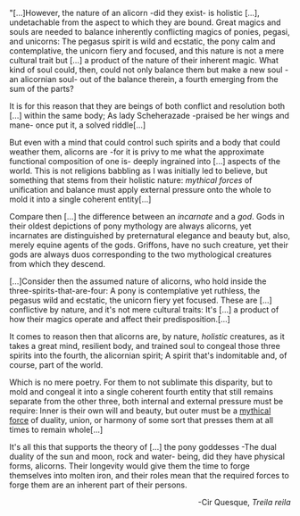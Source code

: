 "[...]However, the nature of an alicorn -did they exist- is holistic [...], undetachable from the aspect to which they are bound. Great magics and souls are needed to balance inherently conflicting magics of ponies, pegasi, and unicorns: The pegasus spirit is wild and ecstatic, the pony calm and contemplative, the unicorn fiery and focused, and this nature is not a mere cultural trait but [...] a product of the nature of their inherent magic. What kind of soul could, then, could not only balance them but make a new soul -an alicornian soul- out of the balance therein, a fourth emerging from the sum of the parts?

It is for this reason that they are beings of both conflict and resolution both [...] within the same body; As lady Scheherazade -praised be her wings and mane- once put it, a solved riddle[...]

But even with a mind that could control such spirits and a body that could weather them, alicorns are -for it is privy to me what the approximate functional composition of one is- deeply ingrained into [...] aspects of the world. This is not religions babbling as I was initially led to believe, but something that stems from their holistic nature: *mythical forces* of unification and balance must apply external pressure onto the whole to mold it into a single coherent entity[...]

Compare then [...] the difference between an *incarnate* and a *god*. Gods in their oldest depictions of pony mythology are always alicorns, yet incarnates are distinguished by preternatural elegance and beauty but, also, merely equine agents of the gods. Griffons, have no such creature, yet their gods are always duos corresponding to the two mythological creatures from which they descend.









[...]Consider then the assumed nature of alicorns, who hold inside the three-spirits-that-are-four: A pony is contemplative yet ruthless, the pegasus wild and ecstatic, the unicorn fiery yet focused. These are [...] conflictive by nature, and it's not mere cultural traits: It's [...] a product of how their magics operate and affect their predisposition.[...]

It comes to reason then that alicorns are, by nature, *holistic* creatures, as it takes a great mind, resilient body, and trained soul to congeal those three spirits into the fourth, the alicornian spirit; A spirit that's indomitable and, of course, part of the world.

Which is no mere poetry. For them to not sublimate this disparity, but to mold and congeal it into a single coherent fourth entity that still remains separate from the other three, both internal and external pressure must be require: Inner is their own will and beauty, but outer must be a <u>mythical force</u> of duality, union, or harmony of some sort that presses them at all times to remain whole[...]

It's all this that supports the theory of [...] the pony goddesses -The dual duality of the sun and moon, rock and water- being, did they have physical forms, alicorns. Their longevity would give them the time to forge themselves into molten iron, and their roles mean that the required forces to forge them are an inherent part of their persons.
<div align="right">-Cir Quesque, <i>Treila reila</i> </div>



